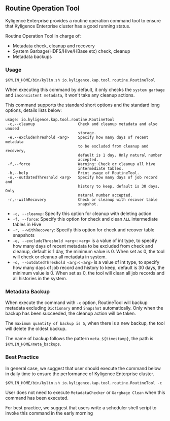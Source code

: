 ## Routine Operation Tool

Kyligence Enterprise provides a routine operation command tool to ensure that Kyligence Enterprise cluster has a good running status.

Routine Operation Tool in charge of:
- Metadata check, cleanup and recovery
- System Garbage(HDFS/Hive/HBase etc) check, cleanup
- Metadata backups

### Usage

```shell
$KYLIN_HOME/bin/kylin.sh io.kyligence.kap.tool.routine.RoutineTool
```

When executing this command by default, it only checks the `system garbage` and `inconsistent metadata`, it won't take any cleanup actions.

This command supports the standard short options and the standard long options, details lists below:

```shell
usage: io.kyligence.kap.tool.routine.RoutineTool
 -c,--cleanup                   Check and cleanup metadata and also unused
                                storage.
 -e,--excludeThreshold <arg>    Specify how many days of recent metadata
                                to be excluded from cleanup and recovery,
                                default is 1 day. Only natural number
                                accepted.
 -f,--force                     Warning: Check or cleanup all hive
                                intermediate tables.
 -h,--help                      Print usage of RoutineTool.
 -o,--outdatedThreshold <arg>   Specify how many days of job record and
                                history to keep, default is 30 days. Only
                                natural number accepted.
 -r,--withRecovery              Check or cleanup with recover table
                                snapshot.
```

- `-c, --cleanup`: Specify this option for cleanup with deleting action
- `-f, --force`: Specify this option for check and clean `ALL` intermediate tables in Hive
- `-r, --withRecovery`: Specify this option for check and recover table snapshots
- `-e, --excludeThreshold <arg>`: `<arg>` is a value of int type, to specify how many days of recent metadata to be excluded from check and cleanup, default is 1 day, the minimum value is 0. When set as 0, the tool will check or cleanup all metadata in system.
- `-o, --outdatedThreshold <arg>`: `<arg>` is a value of int type, to specify how many days of job record and history to keep, default is 30 days, the minimum value is 0. When set as 0, the tool will clean all job records and all histories in the system.

### Metadata Backup

When execute the command with `-c` option, RoutineTool will backup metadata excluding `Dictionary` annd `Snapshot` automatically. Only when the backup has been succeeded, the cleanup action will be taken.

The `maximum quantity of backup is 5`, when there is a new backup, the tool will delete the oldest backup.

The name of backup follows the pattern `meta_${timestamp}`, the path is `$KYLIN_HOME/meta_backups`.

### Best Practice

In general case, we suggest that user should execute the command below in daily time to ensure the performance of Kyligence Enterprise cluster.

```shell
$KYLIN_HOME/bin/kylin.sh io.kyligence.kap.tool.routine.RoutineTool -c
```

User does not need to execute `MetadataChecker` or `Gargbage Clean` when this command has been executed.

For best practice, we suggest that users write a scheduler shell script to invoke this command in the early morning
